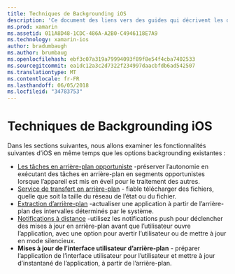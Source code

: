 ```yaml
---
title: Techniques de Backgrounding iOS
description: 'Ce document des liens vers des guides qui décrivent les différentes techniques backgrounding dans iOS : les tâches en arrière-plan, service de transfert en arrière-plan, extraction en arrière-plan et des notifications à distance.'
ms.prod: xamarin
ms.assetid: 011A8D48-1CDC-486A-A2B0-C4946118E7A9
ms.technology: xamarin-ios
author: bradumbaugh
ms.author: brumbaug
ms.openlocfilehash: ebf3c07a319a79994093f89f8e54f4cba7402533
ms.sourcegitcommit: ea1dc12a3c2d7322f234997daacbfdb6ad542507
ms.translationtype: MT
ms.contentlocale: fr-FR
ms.lasthandoff: 06/05/2018
ms.locfileid: "34783753"
---
```

# <a name="ios-backgrounding-techniques"></a>Techniques de Backgrounding iOS

Dans les sections suivantes, nous allons examiner les fonctionnalités suivantes d’iOS en même temps que les options backgrounding existantes :

-  [Les tâches en arrière-plan opportuniste](~/ios/app-fundamentals/backgrounding/ios-backgrounding-techniques/ios-backgrounding-with-tasks.md#background_tasks_in_iOS_7) -préserver l’autonomie en exécutant des tâches en arrière-plan en segments opportunistes lorsque l’appareil est mis en éveil pour le traitement des autres.
-  [Service de transfert en arrière-plan](~/ios/app-fundamentals/backgrounding/ios-backgrounding-techniques/ios-backgrounding-with-tasks.md#background-transfers) - fiable télécharger des fichiers, quelle que soit la taille du réseau de l’état ou du fichier.
-  [Extraction d’arrière-plan](~/ios/app-fundamentals/backgrounding/ios-backgrounding-techniques/updating-an-application-in-the-background.md#background_fetch) -actualiser une application à partir de l’arrière-plan des intervalles déterminés par le système.
-  [Notifications à distance](~/ios/app-fundamentals/backgrounding/ios-backgrounding-techniques/updating-an-application-in-the-background.md#remote_notifications) -utilisez les notifications push pour déclencher des mises à jour en arrière-plan avant que l’utilisateur ouvre l’application, avec une option pour avertir l’utilisateur ou de mettre à jour en mode silencieux.
-  **Mises à jour de l’interface utilisateur d’arrière-plan** - préparer l’application de l’interface utilisateur pour l’utilisateur et mettre à jour d’instantané de l’application, à partir de l’arrière-plan.
